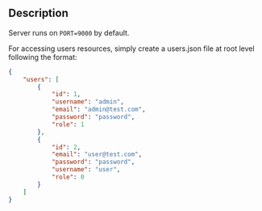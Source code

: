 ## Description

Server runs on `PORT=9000` by default. 

For accessing users resources, simply create a users.json file at root level following the format: 

```json
{
    "users": [
        {
            "id": 1,
            "username": "admin",
            "email": "admin@test.com",
            "password": "password",
            "role": 1
        },
        {
            "id": 2,
            "email": "user@test.com",
            "password": "password",
            "username": "user",
            "role": 0
        }
    ]
}
```